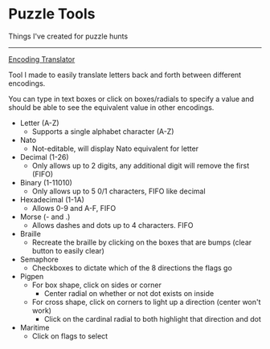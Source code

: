 # Puzzle Tools
Things I've created for puzzle hunts

---
[Encoding Translator](https://sp9999.github.io/Puzzle/EncodingTranslator/CodeTranslator.html)

Tool I made to easily translate letters back and forth between different encodings.

You can type in text boxes or click on boxes/radials to specify a value and should be able to see the equivalent value in other encodings.

- Letter (A-Z)
  - Supports a single alphabet character (A-Z)
- Nato 
  - Not-editable, will display Nato equivalent for letter
- Decimal (1-26)
  - Only allows up to 2 digits, any additional digit will remove the first (FIFO)
- Binary (1-11010)
  - Only allows up to 5 0/1 characters, FIFO like decimal
- Hexadecimal (1-1A)
  - Allows 0-9 and A-F, FIFO
- Morse (- and .)
  - Allows dashes and dots up to 4 characters. FIFO
- Braille
  - Recreate the braille by clicking on the boxes that are bumps (clear button to easily clear)
- Semaphore
  - Checkboxes to dictate which of the 8 directions the flags go
- Pigpen
  - For box shape, click on sides or corner
    - Center radial on whether or not dot exists on inside
  - For cross shape, click on corners to light up a direction (center won't work) 
     - Click on the cardinal radial to both highlight that direction and dot
- Maritime
   - Click on flags to select

